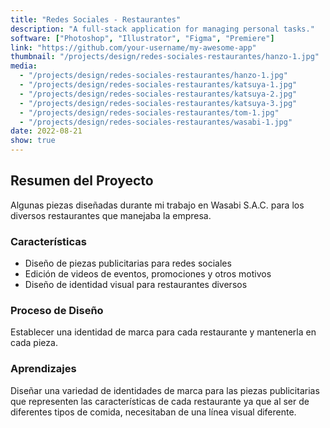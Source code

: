```yaml
---
title: "Redes Sociales - Restaurantes"
description: "A full-stack application for managing personal tasks."
software: ["Photoshop", "Illustrator", "Figma", "Premiere"]
link: "https://github.com/your-username/my-awesome-app"
thumbnail: "/projects/design/redes-sociales-restaurantes/hanzo-1.jpg"
media:
  - "/projects/design/redes-sociales-restaurantes/hanzo-1.jpg"
  - "/projects/design/redes-sociales-restaurantes/katsuya-1.jpg"
  - "/projects/design/redes-sociales-restaurantes/katsuya-2.jpg"
  - "/projects/design/redes-sociales-restaurantes/katsuya-3.jpg"
  - "/projects/design/redes-sociales-restaurantes/tom-1.jpg"
  - "/projects/design/redes-sociales-restaurantes/wasabi-1.jpg"
date: 2022-08-21
show: true
---
```


## Resumen del Proyecto

Algunas piezas diseñadas durante mi trabajo en Wasabi S.A.C. para los diversos restaurantes que manejaba la empresa.

### Características

- Diseño de piezas publicitarias para redes sociales
- Edición de videos de eventos, promociones y otros motivos
- Diseño de identidad visual para restaurantes diversos

### Proceso de Diseño

Establecer una identidad de marca para cada restaurante y mantenerla en cada pieza.

### Aprendizajes

Diseñar una variedad de identidades de marca para las piezas publicitarias que representen las características de cada restaurante ya que al ser de diferentes tipos de comida, necesitaban de una línea visual diferente.
